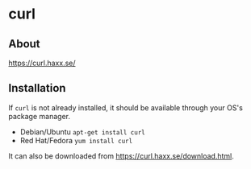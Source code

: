 # curl

## About

https://curl.haxx.se/

## Installation

If `curl` is not already installed, it should be available through your OS's package manager.

* Debian/Ubuntu `apt-get install curl`
* Red Hat/Fedora `yum install curl`

It can also be downloaded from https://curl.haxx.se/download.html.
